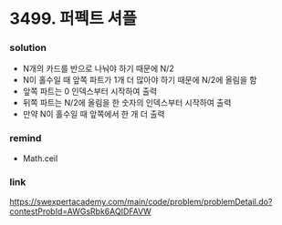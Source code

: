 # 3499. 퍼펙트 셔플

### solution
* N개의 카드를 반으로 나눠야 하기 때문에 N/2
* N이 홀수일 때 앞쪽 파트가 1개 더 많아야 하기 때문에 N/2에 올림을 함
* 앞쪽 파트는 0 인덱스부터 시작하여 출력
* 뒤쪽 파트는 N/2에 올림을 한 숫자의 인덱스부터 시작하여 출력
* 만약 N이 홀수일 때 앞쪽에서 한 개 더 출력

### remind
* Math.ceil

### link
https://swexpertacademy.com/main/code/problem/problemDetail.do?contestProbId=AWGsRbk6AQIDFAVW